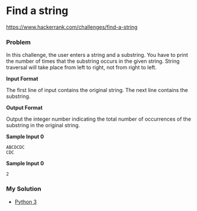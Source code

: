 # Find a string

https://www.hackerrank.com/challenges/find-a-string

### Problem

In this challenge, the user enters a string and a substring. 
You have to print the number of times that the substring occurs in the given string. 
String traversal will take place from left to right, not from right to left.


**Input Format**

The first line of input contains the original string. The next line contains the substring.

**Output Format**

Output the integer number indicating the total number of occurrences of the substring in the original string.

**Sample Input 0**

```
ABCDCDC
CDC
```

**Sample Input 0**

```
2
```

### My Solution

- [Python 3](python3.py)